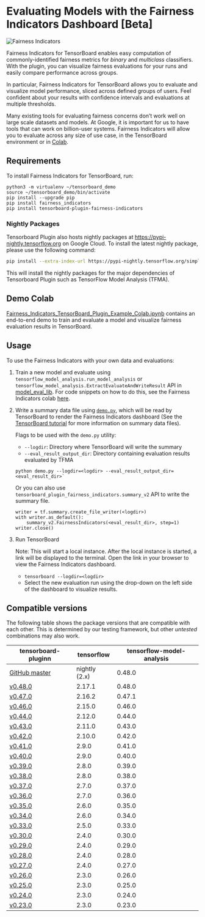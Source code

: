 # Evaluating Models with the Fairness Indicators Dashboard [Beta]

![Fairness Indicators](https://raw.githubusercontent.com/tensorflow/tensorboard/master/docs/images/fairness-indicators.png)

Fairness Indicators for TensorBoard enables easy computation of
commonly-identified fairness metrics for _binary_ and _multiclass_ classifiers.
With the plugin, you can visualize fairness evaluations for your runs and easily
compare performance across groups.

In particular, Fairness Indicators for TensorBoard allows you to evaluate and
visualize model performance, sliced across defined groups of users. Feel
confident about your results with confidence intervals and evaluations at
multiple thresholds.

Many existing tools for evaluating fairness concerns don’t work well on large
scale datasets and models. At Google, it is important for us to have tools that
can work on billion-user systems. Fairness Indicators will allow you to evaluate
across any size of use case, in the TensorBoard environment or in
[Colab](https://github.com/tensorflow/fairness-indicators/blob/master/g3doc/tutorials/).

## Requirements

To install Fairness Indicators for TensorBoard, run:

```
python3 -m virtualenv ~/tensorboard_demo
source ~/tensorboard_demo/bin/activate
pip install --upgrade pip
pip install fairness_indicators
pip install tensorboard-plugin-fairness-indicators
```
### Nightly Packages

Tensorboard Plugin also hosts nightly packages at
https://pypi-nightly.tensorflow.org on Google Cloud. To install the latest
nightly package, please use the following command:

```bash
pip install --extra-index-url https://pypi-nightly.tensorflow.org/simple tensorboard-plugin-fairness-indicators
```

This will install the nightly packages for the major dependencies of Tensorboard
Plugin such as TensorFlow Model Analysis (TFMA).

## Demo Colab

[Fairness_Indicators_TensorBoard_Plugin_Example_Colab.ipynb](https://github.com/tensorflow/fairness-indicators/blob/master/g3doc/tutorials/Fairness_Indicators_TensorBoard_Plugin_Example_Colab.ipynb)
contains an end-to-end demo to train and evaluate a model and visualize fairness evaluation
results in TensorBoard.

## Usage

To use the Fairness Indicators with your own data and evaluations:

1.  Train a new model and evaluate using
    `tensorflow_model_analysis.run_model_analysis` or
    `tensorflow_model_analysis.ExtractEvaluateAndWriteResult` API in
    [model_eval_lib](https://github.com/tensorflow/model-analysis/blob/master/tensorflow_model_analysis/api/model_eval_lib.py).
    For code snippets on how to do this, see the Fairness Indicators colab
    [here](https://github.com/tensorflow/fairness-indicators).

2.  Write a summary data file using [`demo.py`](https://github.com/tensorflow/fairness-indicators/blob/master/tensorboard_plugin/tensorboard_plugin_fairness_indicators/demo.py), which will be read
    by TensorBoard to render the Fairness Indicators dashboard (See the
    [TensorBoard tutorial](https://github.com/tensorflow/tensorboard/blob/master/README.md)
    for more information on summary data files).

    Flags to be used with the `demo.py` utility:

    -   `--logdir`: Directory where TensorBoard will write the summary
    -   `--eval_result_output_dir`: Directory containing evaluation results
        evaluated by TFMA

    ```
    python demo.py --logdir=<logdir> --eval_result_output_dir=<eval_result_dir>`
    ```

    Or you can also use `tensorboard_plugin_fairness_indicators.summary_v2` API to write the summary file.

    ```
    writer = tf.summary.create_file_writer(<logdir>)
    with writer.as_default():
        summary_v2.FairnessIndicators(<eval_result_dir>, step=1)
    writer.close()
    ```

3.  Run TensorBoard

    Note: This will start a local instance. After the local instance is started, a link
    will be displayed to the terminal. Open the link in your browser to view the
    Fairness Indicators dashboard.

    -   `tensorboard --logdir=<logdir>`
    -   Select the new evaluation run using the drop-down on the left side of
        the dashboard to visualize results.

## Compatible versions

The following table shows the  package versions that are
compatible with each other. This is determined by our testing framework, but
other *untested* combinations may also work.

|tensorboard-pluginn                                                                                          | tensorflow    | tensorflow-model-analysis |
|-------------------------------------------------------------------------------------------------------------|---------------|---------------------------|
|[GitHub master](https://github.com/tensorflow/fairness-indicators/blob/master/tensorboard_plugin/README.md)  | nightly (2.x) | 0.48.0                    |
|[v0.48.0](https://github.com/tensorflow/fairness-indicators/blob/v0.48.0/tensorboard_plugin/README.md)       | 2.17.1        | 0.48.0                    |
|[v0.47.0](https://github.com/tensorflow/fairness-indicators/blob/v0.47.0/tensorboard_plugin/README.md)       | 2.16.2        | 0.47.1                    |
|[v0.46.0](https://github.com/tensorflow/fairness-indicators/blob/v0.46.0/tensorboard_plugin/README.md)       | 2.15.0        | 0.46.0                    |
|[v0.44.0](https://github.com/tensorflow/fairness-indicators/blob/v0.44.0/tensorboard_plugin/README.md)       | 2.12.0        | 0.44.0                    |
|[v0.43.0](https://github.com/tensorflow/fairness-indicators/blob/v0.43.0/tensorboard_plugin/README.md)       | 2.11.0        | 0.43.0                    |
|[v0.42.0](https://github.com/tensorflow/fairness-indicators/blob/v0.42.0/tensorboard_plugin/README.md)       | 2.10.0        | 0.42.0                    |
|[v0.41.0](https://github.com/tensorflow/fairness-indicators/blob/v0.41.0/tensorboard_plugin/README.md)       | 2.9.0         | 0.41.0                    |
|[v0.40.0](https://github.com/tensorflow/fairness-indicators/blob/v0.40.0/tensorboard_plugin/README.md)       | 2.9.0         | 0.40.0                    |
|[v0.39.0](https://github.com/tensorflow/fairness-indicators/blob/v0.39.0/tensorboard_plugin/README.md)       | 2.8.0         | 0.39.0                    |
|[v0.38.0](https://github.com/tensorflow/fairness-indicators/blob/v0.38.0/tensorboard_plugin/README.md)       | 2.8.0         | 0.38.0                    |
|[v0.37.0](https://github.com/tensorflow/fairness-indicators/blob/v0.37.0/tensorboard_plugin/README.md)       | 2.7.0         | 0.37.0                    |
|[v0.36.0](https://github.com/tensorflow/fairness-indicators/blob/v0.36.0/tensorboard_plugin/README.md)       | 2.7.0         | 0.36.0                    |
|[v0.35.0](https://github.com/tensorflow/fairness-indicators/blob/v0.35.0/tensorboard_plugin/README.md)       | 2.6.0         | 0.35.0                    |
|[v0.34.0](https://github.com/tensorflow/fairness-indicators/blob/v0.34.0/tensorboard_plugin/README.md)       | 2.6.0         | 0.34.0                    |
|[v0.33.0](https://github.com/tensorflow/fairness-indicators/blob/v0.33.0/tensorboard_plugin/README.md)       | 2.5.0         | 0.33.0                    |
|[v0.30.0](https://github.com/tensorflow/fairness-indicators/blob/v0.30.0/tensorboard_plugin/README.md)       | 2.4.0         | 0.30.0                    |
|[v0.29.0](https://github.com/tensorflow/fairness-indicators/blob/v0.29.0/tensorboard_plugin/README.md)       | 2.4.0         | 0.29.0                    |
|[v0.28.0](https://github.com/tensorflow/fairness-indicators/blob/v0.28.0/tensorboard_plugin/README.md)       | 2.4.0         | 0.28.0                    |
|[v0.27.0](https://github.com/tensorflow/fairness-indicators/blob/v0.27.0/tensorboard_plugin/README.md)       | 2.4.0         | 0.27.0                    |
|[v0.26.0](https://github.com/tensorflow/fairness-indicators/blob/v0.26.0/tensorboard_plugin/README.md)       | 2.3.0         | 0.26.0                    |
|[v0.25.0](https://github.com/tensorflow/fairness-indicators/blob/v0.25.0/tensorboard_plugin/README.md)       | 2.3.0         | 0.25.0                    |
|[v0.24.0](https://github.com/tensorflow/fairness-indicators/blob/v0.24.0/tensorboard_plugin/README.md)       | 2.3.0         | 0.24.0                    |
|[v0.23.0](https://github.com/tensorflow/fairness-indicators/blob/v0.23.0/tensorboard_plugin/README.md)       | 2.3.0         | 0.23.0                    |
